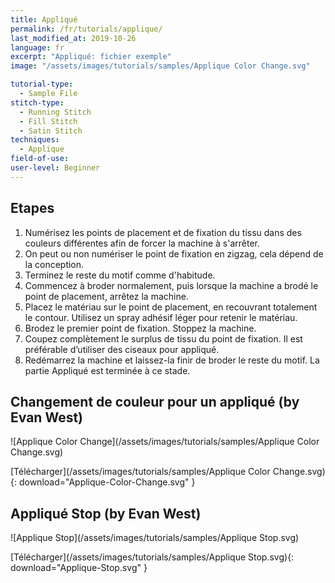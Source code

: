 ```yaml
---
title: Appliqué
permalink: /fr/tutorials/applique/
last_modified_at: 2019-10-26
language: fr
excerpt: "Appliqué: fichier exemple"
image: "/assets/images/tutorials/samples/Applique Color Change.svg"

tutorial-type:
  - Sample File
stitch-type: 
  - Running Stitch
  - Fill Stitch
  - Satin Stitch
techniques:
  - Applique
field-of-use:
user-level: Beginner
---
```

## Etapes

1. Numérisez les points de placement et de fixation du tissu dans des couleurs différentes afin de forcer la machine à s'arrêter.
2. On peut ou non numériser le point de fixation en zigzag, cela dépend de la conception.
3. Terminez le reste du motif comme d'habitude.
4. Commencez à broder normalement, puis lorsque la machine a brodé le point de placement, arrêtez la machine.
5. Placez le matériau sur le point de placement, en recouvrant totalement le contour. Utilisez un spray adhésif léger pour retenir le matériau.
6. Brodez le premier point de fixation. Stoppez la machine.
7. Coupez complètement le surplus de tissu du point de fixation. Il est préférable d’utiliser des ciseaux pour appliqué.
8. Redémarrez la machine et laissez-la finir de broder le reste du motif. La partie Appliqué est terminée à ce stade.

## Changement de couleur pour un appliqué (by Evan West)

![Applique Color Change](/assets/images/tutorials/samples/Applique Color Change.svg)

[Télécharger](/assets/images/tutorials/samples/Applique Color Change.svg){: download="Applique-Color-Change.svg" }

## Appliqué Stop (by Evan West)

![Applique Stop](/assets/images/tutorials/samples/Applique Stop.svg)

[Télécharger](/assets/images/tutorials/samples/Applique Stop.svg){: download="Applique-Stop.svg" }
